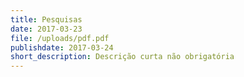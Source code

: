 ```yaml
---
title: Pesquisas
date: 2017-03-23
file: /uploads/pdf.pdf
publishdate: 2017-03-24
short_description: Descrição curta não obrigatória
---
```


